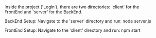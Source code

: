 Inside the project ('Login'), there are two directories: 'client' for the FrontEnd and 'server' for the BackEnd.  

BackEnd Setup: Navigate to the 'server' directory and run: node server.js  

FrontEnd Setup: Navigate to the 'client' directory and run: npm start
